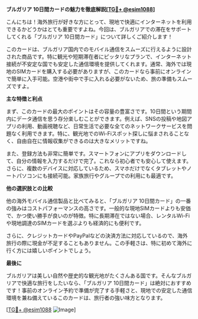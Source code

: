 **ブルガリア 10日間カードの魅力を徹底解説[[TG💪+ @esim1088](https://t.me/s/esim1088)]**

こんにちは！海外旅行が好きな方にとって、現地で快適にインターネットを利用できるかどうかはとても重要ですよね。今回は、ブルガリアでの滞在をサポートしてくれる「ブルガリア 10日間カード」について詳しくご紹介します！

このカードは、ブルガリア国内でのモバイル通信をスムーズに行えるように設計された商品です。特に観光や短期滞在者にピッタリなプランで、インターネット接続が不安定な国でも安定した通信環境を提供してくれます。通常、海外では現地のSIMカードを購入する必要がありますが、このカードなら事前にオンラインで簡単に入手可能。空港や街中で手に入れる必要がないため、旅の準備もスムーズですよ。

**主な特徴と利点**

まず、このカードの最大のポイントはその容量の豊富さです。10日間という期間内にデータ通信を思う存分楽しむことができます。例えば、SNSの投稿や地図アプリの利用、動画視聴など、日常生活で必要な全てのネットワークサービスを問題なく利用できます。特に、観光地でのWi-Fiスポット探しに悩まされることなく、自由自在に情報収集ができるのは大きなメリットですね。

また、登録方法も非常に簡単です。スマートフォンにアプリをダウンロードして、自分の情報を入力するだけで完了。これなら初心者でも安心して使えます。さらに、複数のデバイスに対応しているため、スマホだけでなくタブレットやノートパソコンにも接続可能。家族旅行やグループでの利用にも最適です。

**他の選択肢との比較**

他の海外モバイル通信製品と比べてみると、「ブルガリア 10日間カード」の一番の強みはコストパフォーマンスの高さです。一般的な現地SIMカードよりも安価で、かつ使い勝手が良いのが特徴。特に長期滞在ではない場合、レンタルWi-Fiや現地調達のSIMカードを選ぶよりも経済的にも便利です。

さらに、クレジットカードやPayPalなどの決済方法に対応しているので、海外旅行の際に現金が不足することもありません。この手軽さは、特に初めて海外に行く方には嬉しいポイントでしょう。

**最後に**

ブルガリアは美しい自然や歴史的な観光地がたくさんある国です。そんなブルガリアで快適な旅行をしたいなら、「ブルガリア 10日間カード」は絶対におすすめです！事前のオンライン予約で準備が完了する手軽さと、現地での安定した通信環境を兼ね備えているこのカードは、旅行者の強い味方となります。

[[TG💪+ @esim1088](https://t.me/s/esim1088) ![Image](https://i.postimg.cc/Y0z9fWf4/image.png)]